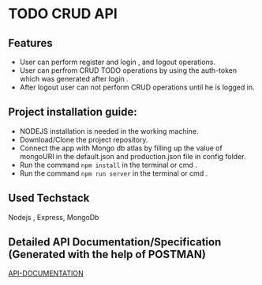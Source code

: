 # TODO CRUD API 

## Features
* User can perform register and login , and logout operations.
* User can perfrom CRUD TODO operations by using the auth-token which was generated after login .
* After logout user can not perform CRUD operations until he is logged in.

## Project installation guide:
* NODEJS installation is needed in the working machine.
* Download/Clone the project repository.
* Connect the app with Mongo db atlas by filling up the value of mongoURI in the default.json and production.json file in config folder.
* Run the command  ``` npm install ```  in the terminal or cmd .
* Run the command ``` npm run server ```  in the terminal or cmd .

## Used Techstack

Nodejs , Express, MongoDb 

## Detailed API Documentation/Specification (Generated with the help of POSTMAN)

[API-DOCUMENTATION](https://documenter.getpostman.com/view/7185304/Tzm9kvDD)

